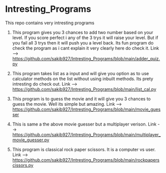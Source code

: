 # Intresting_Programs

This repo contains very intresting programs 

1) This program gives you 3 chances to add two number based on your level. If you score perfect i any of the 3 trys it will raise your level. But if you fail all 3 trys then it will push you a level back. Its fun program do check the program as i cant explain it very clearly here do check it.
Link --> https://github.com/sakib927/Intresting_Programs/blob/main/adder_quiz.py

2) This program takes list as a input and will give you option as to use calculator methods on the list without using inbuilt methods. Its prety intresting do check out.
Link --> https://github.com/sakib927/Intresting_Programs/blob/main/list_cal.py

3) This program is to guess the movie and it will give you 3 chances to guess the movie. Well its simple but amazing.
Link --> https://github.com/sakib927/Intresting_Programs/blob/main/movie_guesser

4) This is same a the above movie guesser but a multiplayer verison. 
Link --> https://github.com/sakib927/Intresting_Programs/blob/main/multiplayer_movie_guesser.py

5) This program is classical rock paper scissors. It is a computer vs user.
Link --> https://github.com/sakib927/Intresting_Programs/blob/main/rockpaperscissors.py
